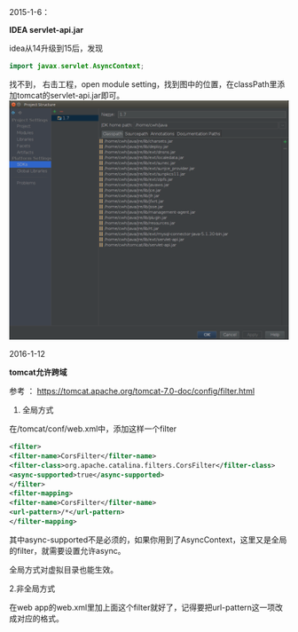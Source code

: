 2015-1-6：

**IDEA servlet-api.jar**

   idea从14升级到15后，发现
```java
import javax.servlet.AsyncContext;
```

找不到，
右击工程，open module setting，找到图中的位置，在classPath里添加tomcat的servlet-api.jar即可。
![](780612-20160106145304106-1977121454.png)


2016-1-12

**tomcat允许跨域**

参考 ： https://tomcat.apache.org/tomcat-7.0-doc/config/filter.html

1. 全局方式

在/tomcat/conf/web.xml中，添加这样一个filter

```xml
<filter>
<filter-name>CorsFilter</filter-name>
<filter-class>org.apache.catalina.filters.CorsFilter</filter-class>
<async-supported>true</async-supported>
</filter>
<filter-mapping>
<filter-name>CorsFilter</filter-name>
<url-pattern>/*</url-pattern>
</filter-mapping>
```
其中async-supported不是必须的，如果你用到了AsyncContext，这里又是全局的filter，就需要设置允许async。

全局方式对虚拟目录也能生效。

2.非全局方式

在web app的web.xml里加上面这个filter就好了，记得要把url-pattern这一项改成对应的格式。
